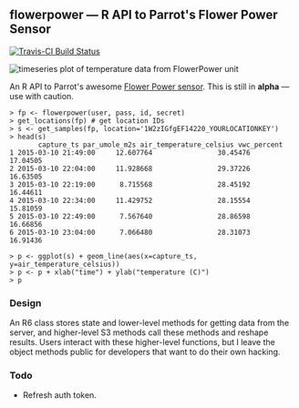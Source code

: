 ## flowerpower — R API to Parrot's Flower Power Sensor

[![Travis-CI Build Status](https://travis-ci.org/vsbuffalo/flowerpower.png?branch=master)](https://travis-ci.org/vsbuffalo/flowerpower)


![timeseries plot of temperature data from FlowerPower unit](https://raw.githubusercontent.com/vsbuffalo/flowerpower/master/inst/extdata/example.png)

An R API to Parrot's awesome
[Flower Power sensor](http://www.parrot.com/usa/products/flower-power/). This is
still in **alpha** — use with caution.

    > fp <- flowerpower(user, pass, id, secret)
    > get_locations(fp) # get location IDs
    > s <- get_samples(fp, location='1W2zIGfgEF14220_YOURLOCATIONKEY')
	> head(s)
           capture_ts par_umole_m2s air_temperature_celsius vwc_percent
    1 2015-03-10 21:49:00     12.607764                30.45476    17.04505
    2 2015-03-10 22:04:00     11.928668                29.37226    16.63505
    3 2015-03-10 22:19:00      8.715568                28.45192    16.44611
    4 2015-03-10 22:34:00     11.429752                28.15554    15.81059
    5 2015-03-10 22:49:00      7.567640                28.86598    16.66856
    6 2015-03-10 23:04:00      7.066480                28.31073    16.91436

    > p <- ggplot(s) + geom_line(aes(x=capture_ts, y=air_temperature_celsius))
    > p <- p + xlab("time") + ylab("temperature (C)")
    > p

### Design

An R6 class stores state and lower-level methods for getting data from the
server, and higher-level S3 methods call these methods and reshape
results. Users interact with these higher-level functions, but I leave the
object methods public for developers that want to do their own hacking.

### Todo

- Refresh auth token.





